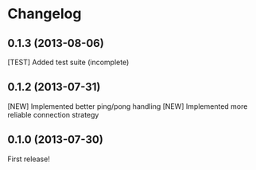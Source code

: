 # Changelog

## 0.1.3 (2013-08-06)

[TEST] Added test suite (incomplete)

## 0.1.2 (2013-07-31)

[NEW] Implemented better ping/pong handling
[NEW] Implemented more reliable connection strategy

## 0.1.0 (2013-07-30)

First release!
